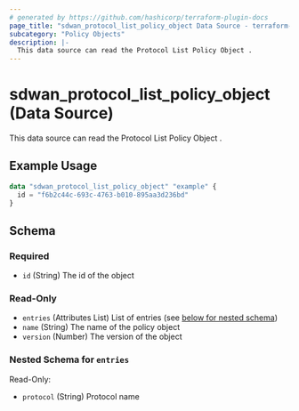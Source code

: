 ```yaml
---
# generated by https://github.com/hashicorp/terraform-plugin-docs
page_title: "sdwan_protocol_list_policy_object Data Source - terraform-provider-sdwan"
subcategory: "Policy Objects"
description: |-
  This data source can read the Protocol List Policy Object .
---
```


# sdwan_protocol_list_policy_object (Data Source)

This data source can read the Protocol List Policy Object .

## Example Usage

```terraform
data "sdwan_protocol_list_policy_object" "example" {
  id = "f6b2c44c-693c-4763-b010-895aa3d236bd"
}
```

<!-- schema generated by tfplugindocs -->
## Schema

### Required

- `id` (String) The id of the object

### Read-Only

- `entries` (Attributes List) List of entries (see [below for nested schema](#nestedatt--entries))
- `name` (String) The name of the policy object
- `version` (Number) The version of the object

<a id="nestedatt--entries"></a>
### Nested Schema for `entries`

Read-Only:

- `protocol` (String) Protocol name

